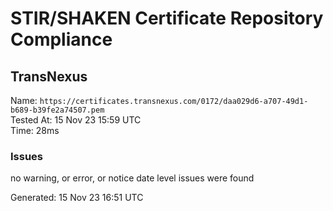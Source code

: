 # STIR/SHAKEN Certificate Repository Compliance

## TransNexus

Name: `https://certificates.transnexus.com/0172/daa029d6-a707-49d1-b689-b39fe2a74507.pem`\
Tested At: 15 Nov 23 15:59 UTC\
Time: 28ms

### Issues

no warning, or error, or notice date level issues were found

Generated: 15 Nov 23 16:51 UTC